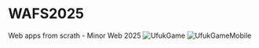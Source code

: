 # WAFS2025
Web apps from scrath - Minor Web 2025
![UfukGame](https://github.com/user-attachments/assets/f8395907-70b1-4cb3-a124-34d4c73b5eae)
![UfukGameMobile](https://github.com/user-attachments/assets/dc71a387-82c8-457a-ab2c-2cdbf70a0c86)
